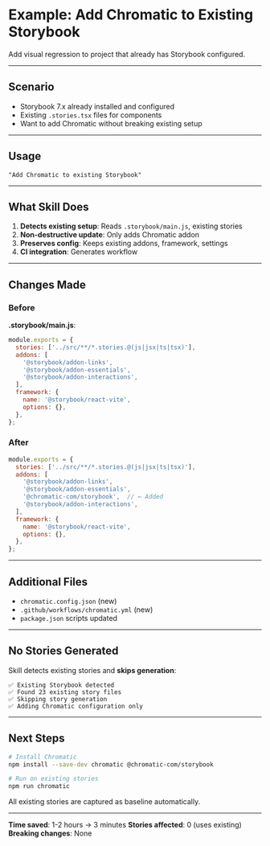# Example: Add Chromatic to Existing Storybook

Add visual regression to project that already has Storybook configured.

---

## Scenario

- Storybook 7.x already installed and configured
- Existing `.stories.tsx` files for components
- Want to add Chromatic without breaking existing setup

---

## Usage

```
"Add Chromatic to existing Storybook"
```

---

## What Skill Does

1. **Detects existing setup**: Reads `.storybook/main.js`, existing stories
2. **Non-destructive update**: Only adds Chromatic addon
3. **Preserves config**: Keeps existing addons, framework, settings
4. **CI integration**: Generates workflow

---

## Changes Made

### Before

**.storybook/main.js**:
```javascript
module.exports = {
  stories: ['../src/**/*.stories.@(js|jsx|ts|tsx)'],
  addons: [
    '@storybook/addon-links',
    '@storybook/addon-essentials',
    '@storybook/addon-interactions',
  ],
  framework: {
    name: '@storybook/react-vite',
    options: {},
  },
};
```

### After

```javascript
module.exports = {
  stories: ['../src/**/*.stories.@(js|jsx|ts|tsx)'],
  addons: [
    '@storybook/addon-links',
    '@storybook/addon-essentials',
    '@chromatic-com/storybook',  // ← Added
    '@storybook/addon-interactions',
  ],
  framework: {
    name: '@storybook/react-vite',
    options: {},
  },
};
```

---

## Additional Files

- `chromatic.config.json` (new)
- `.github/workflows/chromatic.yml` (new)
- `package.json` scripts updated

---

## No Stories Generated

Skill detects existing stories and **skips generation**:

```
✅ Existing Storybook detected
✅ Found 23 existing story files
✅ Skipping story generation
✅ Adding Chromatic configuration only
```

---

## Next Steps

```bash
# Install Chromatic
npm install --save-dev chromatic @chromatic-com/storybook

# Run on existing stories
npm run chromatic
```

All existing stories are captured as baseline automatically.

---

**Time saved**: 1-2 hours → 3 minutes
**Stories affected**: 0 (uses existing)
**Breaking changes**: None
